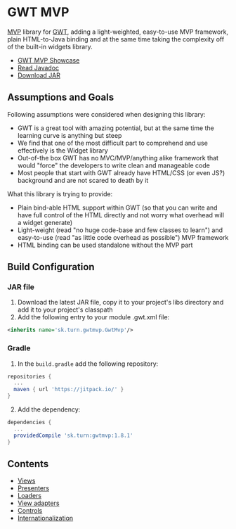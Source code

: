 # GWT MVP
[MVP](https://en.wikipedia.org/wiki/Model-view-presenter) library for [GWT](http://www.gwtproject.org/), adding a light-weighted, easy-to-use MVP framework, plain HTML-to-Java binding and at the same time taking the complexity off of the built-in widgets library.

* [GWT MVP Showcase](https://turnsk.github.io/gwtmvp/)
* [Read Javadoc](https://jitpack.io/sk/turn/gwtmvp/1.8.1/javadoc/)
* [Download JAR](https://jitpack.io/sk/turn/gwtmvp/1.8.1/gwtmvp-1.8.1.jar)

## Assumptions and Goals
Following assumptions were considered when designing this library:
* GWT is a great tool with amazing potential, but at the same time the learning curve is anything but steep
* We find that one of the most difficult part to comprehend and use effectively is the Widget library
* Out-of-the box GWT has no MVC/MVP/anything alike framework that would "force" the developers to write clean and manageable code
* Most people that start with GWT already have HTML/CSS (or even JS?) background and are not scared to death by it

What this library is trying to provide:
* Plain bind-able HTML support within GWT (so that you can write and have full control of the HTML directly and not worry what overhead will a widget generate)
* Light-weight (read "no huge code-base and few classes to learn") and easy-to-use (read "as little code overhead as possible") MVP framework
* HTML binding can be used standalone without the MVP part

## Build Configuration

### JAR file
1. Download the latest JAR file, copy it to your project's libs directory and add it to your project's classpath
2. Add the following entry to your module .gwt.xml file:
```xml
<inherits name='sk.turn.gwtmvp.GwtMvp'/>
```

### Gradle
1. In the `build.gradle` add the following repository:
```gradle
repositories {
  ...
  maven { url 'https://jitpack.io/' }
}
```
2. Add the dependency:
```gradle
dependencies {
  ...
  providedCompile 'sk.turn:gwtmvp:1.8.1'
}
```

## Contents
* [Views](./VIEWS.md)
* [Presenters](./PRESENTERS.md)
* [Loaders](./LOADERS.md)
* [View adapters](./ADAPTERS.md)
* [Controls](./CONTROLS.md)
* [Internationalization](./I18N.md)
